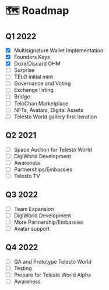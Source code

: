 # 🗺 Roadmap

## Q1 2022

* [x] Multisignature Wallet Implementation
* [x] Founders Keys
* [x] Doxx/Discard OHM
* [ ] Surprise
* [ ] TELO initial mint
* [ ] Governance and Voting
* [ ] Exchange listing
* [ ] Bridge
* [ ] TeloChan Marketplace
* [ ] NFTs, Avatars, Digital Assets
* [ ] Telesto World gallery first iteration

## Q2 2021

* [ ] Space Auction for Telesto World
* [ ] DigiWorld Development
* [ ] Awareness
* [ ] Partnerships/Embassies
* [ ] Telesto TV

## Q3 2022

* [ ] Team Expansion
* [ ] DigiWorld Development
* [ ] More Partnership/Embassies
* [ ] Avatar support

## Q4 2022

* [ ] QA and Prototype Telesto World
* [ ] Testing
* [ ] Prepare for Telesto World Alpha
* [ ] Awareness
